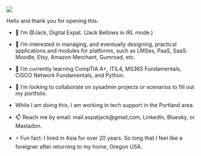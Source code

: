 


<img src="https://media4.giphy.com/media/v1.Y2lkPTc5MGI3NjExNjZ5OW40ajEzN3FhYmlxYWt0NTZ1OXR5c2IybTJ3Ymx1aWQyemM3ZiZlcD12MV9pbnRlcm5hbF9naWZfYnlfaWQmY3Q9Zw/3oFzm782xShVPmM2Ig/giphy.webp">

Hello and thank you for opening this.
- 👋 I’m @Jack, Digital Expat. (Jack Bellows in IRL mode.)
- 👀 I’m interested in managing, and eventually designing, practical applications and modules for platforms, such as LMSes, PaaS, SaaS: Moodle, Etsy, Amazon Merchant, Gumroad, etc.
- 🌱 I’m currently learning CompTIA A+, ITIL4, MS365 Fundamentals, CISCO Network Fundamentals, and Python.
- 💞️ I’m looking to collaborate on sysadmin projects or scenarios to fill out my portfolio.
- While I am doing this, I am working in tech support in the Portland area.
- 📫 Reach me by email: mail.expatjack@gmail,com, LinkedIn, Bluesky, or Mastadon.

- ⚡ Fun fact: I lived in Asia for over 20 years. So long that I feel like a foreigner after returning to my home, Oregon USA.

<!---
This page is under construction. 
--->

